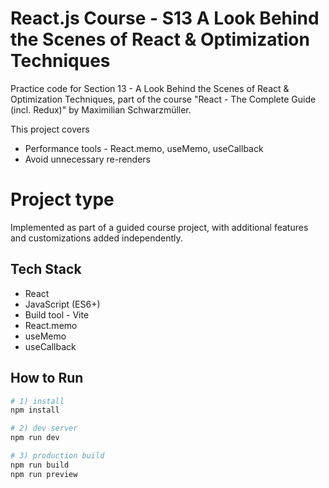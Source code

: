 # React.js Course - S13 A Look Behind the Scenes of React & Optimization Techniques

Practice code for Section 13 - A Look Behind the Scenes of React & Optimization Techniques, part of the course "React - The Complete Guide (incl. Redux)" by Maximilian Schwarzmüller.

This project covers
- Performance tools - React.memo, useMemo, useCallback
- Avoid unnecessary re-renders

# Project type
Implemented as part of a guided course project, with additional features and customizations added independently.

## Tech Stack
- React
- JavaScript (ES6+)
- Build tool - Vite
- React.memo
- useMemo
- useCallback
## How to Run

```bash
# 1) install
npm install

# 2) dev server
npm run dev

# 3) production build
npm run build
npm run preview
```
